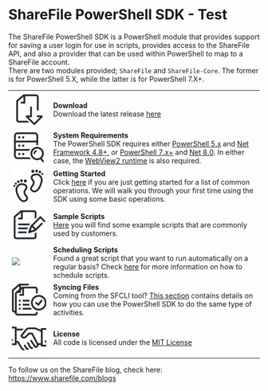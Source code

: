ShareFile PowerShell SDK - Test
========================
The ShareFile PowerShell SDK is a PowerShell module that provides support for saving a user login for use in scripts, provides access to the ShareFile API, and also a provider that can be used within PowerShell to map to a ShareFile account.
<br>There are two modules provided; `ShareFile` and `ShareFile-Core`. The former is for PowerShell 5.X, while the latter is for PowerShell 7.X+.

<table>
    <tr>
        <td height="69" width="69">
            <a href="https://github.com/sharefile-org/ShareFile-PowerShell-Module/releases"><img src="https://github.com/sharefile-org/ShareFile-PowerShell-Module/blob/master/Samples/Images/Download.png"/></a>
        </td>
        <td>
            <b>Download</b><br>
            Download the latest release <a href="https://github.com/sharefile-org/ShareFile-PowerShell-Module/releases">here</a>
        </td>
    </tr>
    <tr>
        <td>
            <a href="http://msdn.microsoft.com/en-us/library/5a4x27ek(v=vs.110).aspx" target="_blank"><img src="https://github.com/sharefile-org/ShareFile-PowerShell-Module/blob/master/Samples/Images/SystemRequirements.png"/></a>
        </td>
        <td>
            <b>System Requirements</b><br>
The PowerShell SDK requires either <a href="https://learn.microsoft.com/en-us/powershell/module/microsoft.powershell.core/about/about_windows_powershell_5.1" target="_blank">PowerShell 5.x</a> and <a href="https://dotnet.microsoft.com/en-us/download/dotnet-framework/net48" target="_blank">Net Framework 4.8+</a>, or <a href="https://learn.microsoft.com/en-us/powershell/scripting/install/installing-powershell-on-windows?view=powershell-7.4" target="_blank">PowerShell 7.x+</a> and <a href="https://dotnet.microsoft.com/en-us/download/dotnet/8.0" target="_blank">Net 8.0</a>. In either case, the <a href="https://developer.microsoft.com/en-us/microsoft-edge/webview2" target="_blank">WebView2 runtime</a> is also required.
        </td>
    </tr>
    <tr>
        <td>
            <a href="https://github.com/sharefile-org/ShareFile-PowerShell-Module/wiki/Getting-Started"><img src="https://github.com/sharefile-org/ShareFile-PowerShell-Module/blob/master/Samples/Images/GettingStarted.png"/></a>
        </td>
        <td>
            <b>Getting Started</b><br>
            Click <a href="https://github.com/sharefile-org/ShareFile-PowerShell-Module/wiki/Getting-Started">here</a> if you are just getting started for a list of common operations. We will walk you through your first time using the SDK using some basic operations.
        </td>
    </tr>
    <tr>
        <td>
            <a href="https://github.com/sharefile-org/ShareFile-PowerShell-Module/wiki/Sample-Scripts"><img src="https://github.com/sharefile-org/ShareFile-PowerShell-Module/blob/master/Samples/Images/SampleScripts.png"/></a>
        </td>
        <td>
            <b>Sample Scripts</b><br>
            <a href="https://github.com/sharefile-org/ShareFile-PowerShell-Module/wiki/Sample-Scripts">Here</a> you will find some example scripts that are commonly used by customers.
        </td>
    </tr>
    <tr>
        <td>
            <a href="Scheduling-Scripts"><img src="https://github.com/sharefile-org/ShareFile-PowerShell-Modulel/blob/master/Samples/Images/ScheduleScript.png"/></a>
        </td>
        <td>
            <b>Scheduling Scripts</b><br>
            Found a great script that you want to run automatically on a regular basis? Check <a href="https://github.com/sharefile-org/ShareFile-PowerShell-Module/wiki/Scheduling-Scripts">here</a> for more information on how to schedule scripts.
        </td>
    </tr>
    <tr>
        <td>
            <a href="https://github.com/sharefile-org/ShareFile-PowerShell-Modulel/wiki/Syncing-Files"><img src="https://github.com/sharefile-org/ShareFile-PowerShell-Module/blob/master/Samples/Images/SyncingFiles.png"/></a>
        </td>
        <td>
            <b>Syncing Files</b><br>
            Coming from the SFCLI tool? <a href="https://github.com/sharefile-org/ShareFile-PowerShell-Module/wiki/Syncing-Files">This section</a> contains details on how you can use the PowerShell SDK to do the same type of activities.
        </td>
    </tr>
    <tr>
        <td>
            <a href="https://github.com/sharefile-org/ShareFile-PowerShell-Module/blob/master/LICENSE"><img src="https://github.com/sharefile-org/ShareFile-PowerShell-Module/blob/master/Samples/Images/Agreement.png"/></a>
        </td>
        <td>
            <b>License</b><br>
            All code is licensed under the <a href="https://github.com/sharefile-org/ShareFile-PowerShell-Module/blob/master/LICENSE">MIT
License</a>
        </td>
    </tr>
</table>


To follow us on the ShareFile blog, check here:
https://www.sharefile.com/blogs
